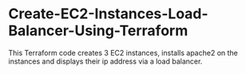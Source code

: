# Create-EC2-Instances-Load-Balancer-Using-Terraform
This Terraform code creates 3 EC2 instances, installs apache2 on the instances and displays their ip address via a load balancer.
